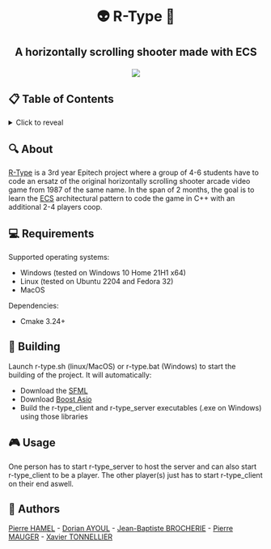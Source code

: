 # <p align="center">👽 R-Type 🚀</p>

## <p align="center">A horizontally scrolling shooter made with ECS</p>

<p align="center">
  <img src="https://fs-prod-cdn.nintendo-europe.com/media/images/10_share_images/games_15/virtual_console_wii_u_7/H2x1_WiiUVC_RType.jpg">
</p>

## 📋 Table of Contents
<details>
<summary>Click to reveal</summary>

- [About](#-about)
- [Requirements](#-requirements)
- [Building](#-building)
- [Usage](#-usage)
- [Authors](#-authors)

</details>

## 🔍 About

[R-Type](https://en.wikipedia.org/wiki/R-Type) is a 3rd year Epitech project where a group of 4-6 students have to code an ersatz of the original horizontally scrolling shooter arcade video game from 1987 of the same name.
In the span of 2 months, the goal is to learn the [ECS](https://en.wikipedia.org/wiki/Entity_component_system) architectural pattern to code the game in C++ with an additional 2-4 players coop.

## 💻 Requirements

Supported operating systems:
- Windows (tested on Windows 10 Home 21H1 x64)
- Linux (tested on Ubuntu 2204 and Fedora 32)
- MacOS

Dependencies:
- Cmake 3.24+

## 🔧 Building

Launch r-type.sh (linux/MacOS) or r-type.bat (Windows) to start the building of the project.
It will automatically:
- Download the [SFML](https://www.sfml-dev.org/)
- Download [Boost Asio](https://think-async.com/Asio/)
- Build the r-type_client and r-type_server executables (.exe on Windows) using those libraries

## 🎮 Usage

One person has to start r-type_server to host the server and can also start r-type_client to be a player. The other player(s) just has to start r-type_client on their end aswell.

## 🤝 Authors

[Pierre HAMEL](https://github.com/pierre1754) - [Dorian AYOUL](https://github.com/NairodGH) - [Jean-Baptiste BROCHERIE](https://github.com/Parumezan) - [Pierre MAUGER](https://github.com/PierreMauger) - [Xavier TONNELLIER](https://github.com/XavTo)